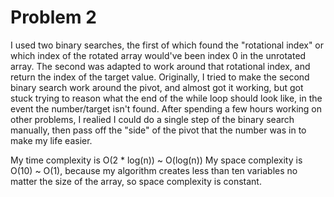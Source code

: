# Problem 2

I used two binary searches, the first of which found the "rotational index" or which index of the rotated array would've been index 0 in the unrotated array. The second was adapted to work around that rotational index, and return the index of the target value. Originally, I tried to make the second binary search work around the pivot, and almost got it working, but got stuck trying to reason what the end of the while loop should look like, in the event the number/target isn't found. After spending a few hours working on other problems, I realied I could do a single step of the binary search manually, then pass off the "side" of the pivot that the number was in to make my life easier.

My time complexity is O(2 * log(n)) ~ O(log(n))
My space complexity is O(10) ~ O(1), because my algorithm creates less than ten variables no matter the size of the array, so space complexity is constant.
